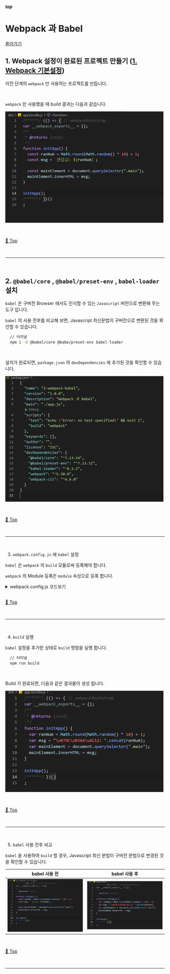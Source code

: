 ##### top
# Webpack 과 Babel

[돌아가기](https://github.com/Chocobe/-Study-Webpack)

## 1. Webpack 설정이 완료된 프로젝트 만들기 ([1. Webpack 기본설정](https://github.com/Chocobe/-Study-Webpack/tree/master/1.%20webpack%20%EA%B8%B0%EB%B3%B8%EC%84%A4%EC%A0%95))

이전 단계의 ``webpack`` 만 사용하는 프로젝트를 만듭니다.

<br/>

``webpack`` 만 사용했을 때 build 결과는 다음과 같습니다.

<img src="./readmeAssets/webpack_babel-01-01.png" width="500px"><br/>



<br/>

[🔺 Top](#top)

<br/><hr/><br/>



## 2. ``@babel/core`` , ``@babel/preset-env`` , ``babel-loader`` 설치

``babel`` 은 구버전 Browser 에서도 인식할 수 있는 ``Javascript`` 버전으로 변환해 주는 도구 입니다.

``babel`` 의 사용 전후를 비교해 보면, Javascript 최신문법이 구버전으로 변환된 것을 확인할 수 있습니다.

```bash
  // 터미널
  npm i -D @babel/core @babe/preset-env babel-loader
```

<br/>

설치가 완료되면, ``package.json`` 의 ``devDependencies`` 에 추가된 것을 확인할 수 있습니다.

<img src="./readmeAssets/webpack_babel-02-01.png" width="500px"><br/>



<br/>

[🔺 Top](#top)

<br/><hr/><br/>



3. ``webpack.config.js`` 에 ``babel`` 설정

``babel`` 은 ``webpack`` 의 ``build`` 모듈로써 등록해야 합니다.

``webpack`` 의 Module 등록은 ``module`` 속성으로 등록 합니다.

<details>
<summary>webpack.config.js 코드보기</summary>

```javascript
var path = require("path");

module.exports = {
  mode: "none",
  entry: "./app.js",
  output: {
    filename: "app.bundle.js",
    path: path.resolve(__dirname, "dist")
  },
  module: {
    rules: [
      {
        // babel 처리 대상
        test: /\.(m?js)$/,
        // loader 설정
        use: {
          loader: "babel-loader",
          options: {
            presets: ["@babel/preset-env"]
          }
        },
        // 제외 경로
        exclude: /(node_modules|bower_components)/
      }
    ]
  }
}
```
</details>


<br/>

[🔺 Top](#top)

<br/><hr/><br/>



4. ``build`` 실행

``babel`` 설정을 추가한 상태로 ``build`` 명령을 실행 합니다.

```bash
  // 터미널
  npm run build
```

<br/>

Build 가 완료되면, 다음과 같은 결과물이 생성 됩니다.

<img src="./readmeAssets/webpack_babel-04-01.png" width="500px"><br/>



<br/>

[🔺 Top](#top)

<br/><hr/><br/>



5. ``babel`` 사용 전후 비교

``babel`` 을 사용하여 ``build`` 할 경우, Javascript 최신 문법이 구버전 문법으로 변경된 것을 확인할 수 있습니다.

|babel 사용 전|babel 사용 후|
|---|---|
|<img src="./readmeAssets/webpack_babel-01-01.png" width="500px"><br/>|<img src="./readmeAssets/webpack_babel-04-01.png" width="500px"><br/>|



<br/>

[🔺 Top](#top)

<br/><hr/><br/>